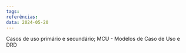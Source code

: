 ```yaml
---
tags: 
referências: 
data: 2024-05-20
---
```

Casos de uso primário e secundário; MCU - Modelos de Caso de Uso e DRD